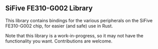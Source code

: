 SiFive FE310-G002 Library
---

This library contains bindings for the various peripherals on the SiFive
FE310-G002 chip, for easier (and safe) use in Rust.

Note that this library is a work-in-progress, so it may not have the
functionality you want. Contributions are welcome.
